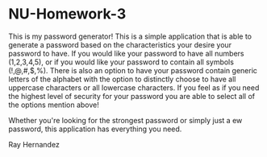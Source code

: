 # NU-Homework-3

   This is my password generator! This is a simple application that is able to generate a password based on the characteristics your desire your password to have. 
   If you would like your password to have all numbers (1,2,3,4,5), or if you would like your password to contain all symbols (!,@,#,$,%). 
   There is also an option to have your password contain generic letters of the alphabet with the option to distinctly choose to have all uppercase characters or all lowercase characters. 
   If you feel as if you need the highest level of security for your password you are able to select all of the options mention above! 

   Whether you're looking for the strongest password or simply just a ew password, this application has everything you need. 

   Ray Hernandez